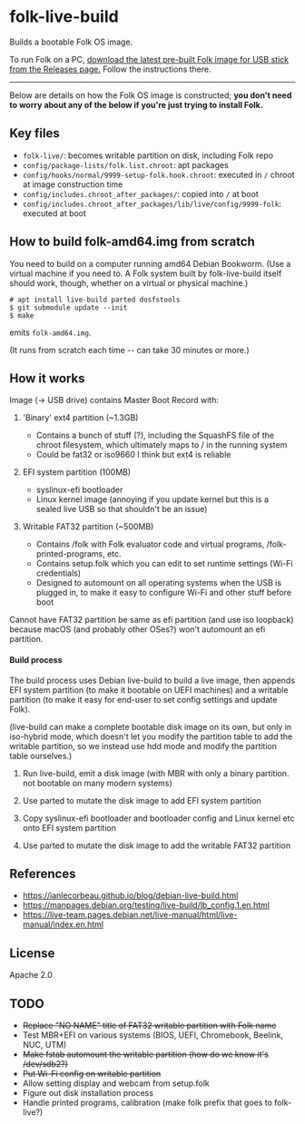 # folk-live-build

Builds a bootable Folk OS image.

To run Folk on a PC, [download the latest pre-built Folk image for USB
stick from the Releases
page.](https://github.com/FolkComputer/folk-live-build/releases)
Follow the instructions there.

---

Below are details on how the Folk OS image is constructed; **you don't
need to worry about any of the below if you're just trying to install
Folk.**

## Key files

- `folk-live/`: becomes writable partition on disk, including Folk repo
- `config/package-lists/folk.list.chroot`: apt packages
- `config/hooks/normal/9999-setup-folk.hook.chroot`: executed in
  `/` chroot at image construction time
- `config/includes.chroot_after_packages/`: copied into `/` at boot
- `config/includes.chroot_after_packages/lib/live/config/9999-folk`:
  executed at boot

## How to build folk-amd64.img from scratch

You need to build on a computer running amd64 Debian Bookworm. (Use a
virtual machine if you need to. A Folk system built by folk-live-build
itself should work, though, whether on a virtual or physical machine.)

```
# apt install live-build parted dosfstools
$ git submodule update --init
$ make
```

emits `folk-amd64.img`.

(It runs from scratch each time -- can take 30 minutes or more.)

## How it works

Image (-> USB drive) contains Master Boot Record with:

1. 'Binary' ext4 partition (~1.3GB)
   - Contains a bunch of stuff (?), including the SquashFS file of
     the chroot filesystem, which ultimately maps to / in the
     running system
   - Could be fat32 or iso9660 I think but ext4 is reliable

2. EFI system partition (100MB)
   - syslinux-efi bootloader
   - Linux kernel image (annoying if you update kernel but this is a
     sealed live USB so that shouldn't be an issue)

3. Writable FAT32 partition (~500MB)
   - Contains /folk with Folk evaluator code and virtual programs,
     /folk-printed-programs, etc.
   - Contains setup.folk which you can edit to set runtime settings
     (Wi-Fi credentials)
   - Designed to automount on all operating systems when the USB is
     plugged in, to make it easy to configure Wi-Fi and other stuff
     before boot

Cannot have FAT32 partition be same as efi partition (and use iso
loopback) because macOS (and probably other OSes?) won't automount an
efi partition.

#### Build process

The build process uses Debian live-build to build a live image, then
appends EFI system partition (to make it bootable on UEFI machines)
and a writable partition (to make it easy for end-user to set config
settings and update Folk).

(live-build can make a complete bootable disk image on its own, but
only in iso-hybrid mode, which doesn't let you modify the partition
table to add the writable partition, so we instead use hdd mode and
modify the partition table ourselves.)

1. Run live-build, emit a disk image (with MBR with only a binary
   partition. not bootable on many modern systems)

2. Use parted to mutate the disk image to add EFI system partition

3. Copy syslinux-efi bootloader and bootloader config and Linux kernel
   etc onto EFI system partition

4. Use parted to mutate the disk image to add the writable FAT32 partition

## References

- <https://ianlecorbeau.github.io/blog/debian-live-build.html>
- <https://manpages.debian.org/testing/live-build/lb_config.1.en.html>
- <https://live-team.pages.debian.net/live-manual/html/live-manual/index.en.html>

## License

Apache 2.0

## TODO

- ~~Replace "NO NAME" title of FAT32 writable partition with Folk name~~
- Test MBR+EFI on various systems (BIOS, UEFI, Chromebook, Beelink,
  NUC, UTM)
- ~~Make fstab automount the writable partition (how do we know it's
  /dev/sdb2?)~~
- ~~Put Wi-Fi config on writable partition~~
- Allow setting display and webcam from setup.folk
- Figure out disk installation process
- Handle printed programs, calibration (make folk prefix that goes to folk-live?)

